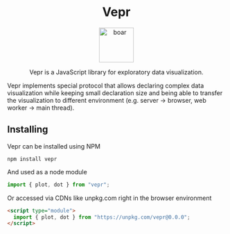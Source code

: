 <div align="center">
<h1>Vepr</h1>
<a href="https://emojipedia.org/boar/">
<img height="80" width="80" alt="boar" src="https://emojipedia-us.s3.dualstack.us-west-1.amazonaws.com/thumbs/240/apple/325/boar_1f417.png" />
</a>
<p>Vepr is a JavaScript library for exploratory data visualization.</p>
</div>

Vepr implements special protocol that allows declaring complex data visualization while keeping
small declaration size and being able to transfer the visualization to different environment (e.g.
server → browser, web worker → main thread).

## Installing

Vepr can be installed using NPM

```
npm install vepr
```

And used as a node module

```js
import { plot, dot } from "vepr";
```

Or accessed via CDNs like unpkg.com right in the browser environment

```html
<script type="module">
  import { plot, dot } from "https://unpkg.com/vepr@0.0.0";
</script>
```
